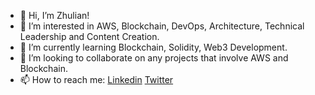 - 👋 Hi, I’m Zhulian!
- 👀 I’m interested in AWS, Blockchain, DevOps, Architecture, Technical Leadership and Content Creation.
- 🌱 I’m currently learning Blockchain, Solidity, Web3 Development.
- 💞️ I’m looking to collaborate on any projects that involve AWS and Blockchain.
- 📫 How to reach me: [Linkedin](https://linkedin.com/in/zhginev) [Twitter](https://twitter.com/RealGinzhu)
